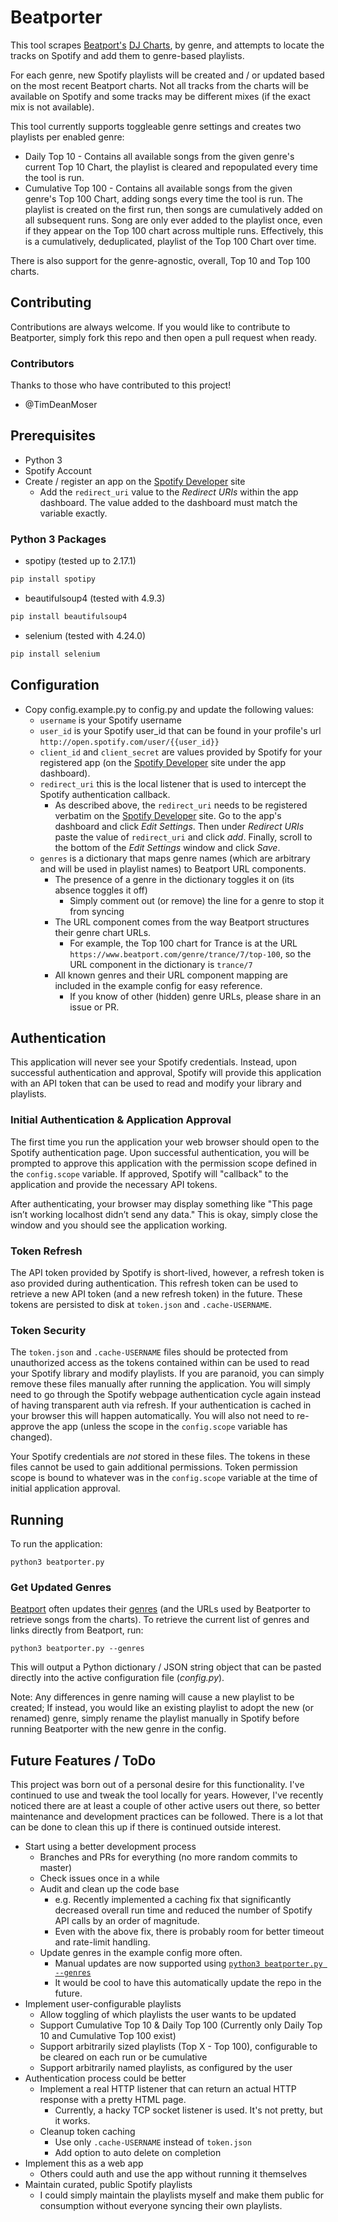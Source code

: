 # Beatporter

This tool scrapes [Beatport's](https://www.beatport.com/) [DJ Charts](https://www.beatport.com/charts), by genre, and attempts to locate the tracks on Spotify and add them to genre-based playlists.

For each genre, new Spotify playlists will be created and / or updated based on the most recent Beatport charts. Not all tracks from the charts will be available on Spotify and some tracks may be different mixes (if the exact mix is not available).

This tool currently supports toggleable genre settings and creates two playlists per enabled genre:

- Daily Top 10 - Contains all available songs from the given genre's current Top 10 Chart, the playlist is cleared and repopulated every time the tool is run.
- Cumulative Top 100 - Contains all available songs from the given genre's Top 100 Chart, adding songs every time the tool is run. The playlist is created on the first run, then songs are cumulatively added on all subsequent runs. Song are only ever added to the playlist once, even if they appear on the Top 100 chart across multiple runs. Effectively, this is a cumulatively, deduplicated, playlist of the Top 100 Chart over time.

There is also support for the genre-agnostic, overall, Top 10 and Top 100 charts.

## Contributing

Contributions are always welcome. If you would like to contribute to Beatporter, simply fork this repo and then open a pull request when ready.

### Contributors

Thanks to those who have contributed to this project!

- @TimDeanMoser

## Prerequisites

- Python 3
- Spotify Account
- Create / register an app on the [Spotify Developer](https://developer.spotify.com) site
  - Add the `redirect_uri` value to the _Redirect URIs_ within the app dashboard. The value added to the dashboard must match the variable exactly.

### Python 3 Packages

- spotipy (tested up to 2.17.1)

```sh
pip install spotipy
```

- beautifulsoup4 (tested with 4.9.3)

```sh
pip install beautifulsoup4
```

- selenium (tested with 4.24.0)

```sh
pip install selenium
```

## Configuration

- Copy config.example.py to config.py and update the following values:
  - `username` is your Spotify username
  - `user_id` is your Spotify user_id that can be found in your profile's url `http://open.spotify.com/user/{{user_id}}`
  - `client_id` and `client_secret` are values provided by Spotify for your registered app (on the [Spotify Developer](https://developer.spotify.com) site under the app dashboard).
  - `redirect_uri` this is the local listener that is used to intercept the Spotify authentication callback.
    - As described above, the `redirect_uri` needs to be registered verbatim on the [Spotify Developer](https://developer.spotify.com) site. Go to the app's dashboard and click _Edit Settings_. Then under _Redirect URIs_ paste the value of `redirect_uri` and click _add_. Finally, scroll to the bottom of the _Edit Settings_ window and click _Save_.
  - `genres` is a dictionary that maps genre names (which are arbitrary and will be used in playlist names) to Beatport URL components.
    - The presence of a genre in the dictionary toggles it on (its absence toggles it off)
      - Simply comment out (or remove) the line for a genre to stop it from syncing
    - The URL component comes from the way Beatport structures their genre chart URLs.
      - For example, the Top 100 chart for Trance is at the URL `https://www.beatport.com/genre/trance/7/top-100`, so the URL component in the dictionary is `trance/7`
    - All known genres and their URL component mapping are included in the example config for easy reference.
      - If you know of other (hidden) genre URLs, please share in an issue or PR.

## Authentication

This application will never see your Spotify credentials. Instead, upon successful authentication and approval, Spotify will provide this application with an API token that can be used to read and modify your library and playlists.

### Initial Authentication & Application Approval

The first time you run the application your web browser should open to the Spotify authentication page. Upon successful authentication, you will be prompted to approve this application with the permission scope defined in the `config.scope` variable. If approved, Spotify will "callback" to the application and provide the necessary API tokens.

After authenticating, your browser may display something like "This page isn’t working localhost didn’t send any data." This is okay, simply close the window and you should see the application working.

### Token Refresh

The API token provided by Spotify is short-lived, however, a refresh token is aso provided during authentication. This refresh token can be used to retrieve a new API token (and a new refresh token) in the future. These tokens are persisted to disk at `token.json` and `.cache-USERNAME`.

### Token Security

The `token.json` and `.cache-USERNAME` files should be protected from unauthorized access as the tokens contained within can be used to read your Spotify library and modify playlists. If you are paranoid, you can simply remove these files manually after running the application. You will simply need to go through the Spotify webpage authentication cycle again instead of having transparent auth via refresh. If your authentication is cached in your browser this will happen automatically. You will also not need to re-approve the app (unless the scope in the `config.scope` variable has changed).

Your Spotify credentials are _not_ stored in these files. The tokens in these files cannot be used to gain additional permissions. Token permission scope is bound to whatever was in the `config.scope` variable at the time of initial application approval.

## Running

To run the application:

`python3 beatporter.py`

### Get Updated Genres

[Beatport](https://www.beatport.com/) often updates their [genres](https://www.beatport.com/charts) (and the URLs used by Beatporter to retrieve songs from the charts). To retrieve the current list of genres and links directly from Beatport, run:

`python3 beatporter.py --genres`

This will output a Python dictionary / JSON string object that can be pasted directly into the active configuration file (_config.py_).

Note: Any differences in genre naming will cause a new playlist to be created; If instead, you would like an existing playlist to adopt the new (or renamed) genre, simply rename the playlist manually in Spotify before running Beatporter with the new genre in the config.

## Future Features / ToDo

This project was born out of a personal desire for this functionality. I've continued to use and tweak the tool locally for years. However, I've recently noticed there are at least a couple of other active users out there, so better maintenance and development practices can be followed. There is a lot that can be done to clean this up if there is continued outside interest.

- Start using a better development process
  - Branches and PRs for everything (no more random commits to master)
  - Check issues once in a while
  - Audit and clean up the code base
    - e.g. Recently implemented a caching fix that significantly decreased overall run time and reduced the number of Spotify API calls by an order of magnitude.
    - Even with the above fix, there is probably room for better timeout and rate-limit handling.
  - Update genres in the example config more often.
    - Manual updates are now supported using [`python3 beatporter.py --genres`](#get-updated-genres)
    - It would be cool to have this automatically update the repo in the future.
- Implement user-configurable playlists
  - Allow toggling of which playlists the user wants to be updated
  - Support Cumulative Top 10 & Daily Top 100 (Currently only Daily Top 10 and Cumulative Top 100 exist)
  - Support arbitrarily sized playlists (Top X - Top 100), configurable to be cleared on each run or be cumulative
  - Support arbitrarily named playlists, as configured by the user
- Authentication process could be better
  - Implement a real HTTP listener that can return an actual HTTP response with a pretty HTML page.
    - Currently, a hacky TCP socket listener is used. It's not pretty, but it works.
  - Cleanup token caching
    - Use only `.cache-USERNAME` instead of `token.json`
    - Add option to auto delete on completion
- Implement this as a web app
  - Others could auth and use the app without running it themselves
- Maintain curated, public Spotify playlists
  - I could simply maintain the playlists myself and make them public for consumption without everyone syncing their own playlists.
